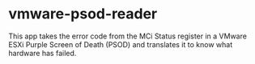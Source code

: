 # vmware-psod-reader
This app takes the error code from the MCi Status register in a VMware ESXi Purple Screen of Death (PSOD) and translates it to know what hardware has failed.
